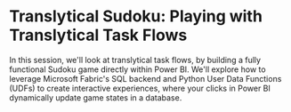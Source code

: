 # Translytical Sudoku: Playing with Translytical Task Flows

In this session, we'll look at translytical task flows, by building a fully functional Sudoku game directly within Power BI. We'll explore how to leverage Microsoft Fabric's SQL backend and Python User Data Functions (UDFs) to create interactive experiences, where your clicks in Power BI dynamically update game states in a database.